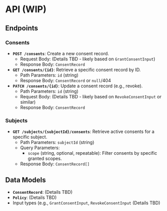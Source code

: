 # API (WIP)

## Endpoints

### Consents

*   **`POST /consents`**: Create a new consent record.
    *   Request Body: (Details TBD - likely based on `GrantConsentInput`)
    *   Response Body: `ConsentRecord`
*   **`GET /consents/{id}`**: Retrieve a specific consent record by ID.
    *   Path Parameters: `id` (string)
    *   Response Body: `ConsentRecord` or `null`/404
*   **`PATCH /consents/{id}`**: Update a consent record (e.g., revoke).
    *   Path Parameters: `id` (string)
    *   Request Body: (Details TBD - likely based on `RevokeConsentInput` or similar)
    *   Response Body: `ConsentRecord`

### Subjects

*   **`GET /subjects/{subjectId}/consents`**: Retrieve active consents for a specific subject.
    *   Path Parameters: `subjectId` (string)
    *   Query Parameters:
        *   `scope` (string, optional, repeatable): Filter consents by specific granted scopes.
    *   Response Body: `ConsentRecord[]`

## Data Models

*   **`ConsentRecord`**: (Details TBD)
*   **`Policy`**: (Details TBD)
*   Input types (e.g., `GrantConsentInput`, `RevokeConsentInput` (Details TBD) 